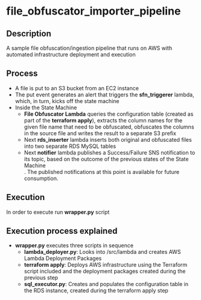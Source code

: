 # file_obfuscator_importer_pipeline
<h2>
  Description
</h2>  
A sample file obfuscation/ingestion pipeline that runs on AWS with automated infrastructure deployment and execution
<h2>
  Process
</h2>  
<ul>
  <li>A file is put to an S3 bucket from an EC2 instance</li>
  <li>The put event generates an alert that triggers the <b>sfn_triggerer</b> lambda, which, in turn, kicks off the state machine </li>
  <li>Inside the State Machine
  <ul>
    <li><b>File Obfuscator Lambda</b> queries the configuration table (created as part of the <b>terraform apply</b>), extracts the column names for the given file name that need to be obfuscated, obfuscates the columns in the source file and writes the result to a separate S3 prefix</li>
    <li>Next <b>rds_inserter</b> lambda inserts both original and obfuscated files into two separate RDS MySQL tables</li>
    <li>Next <b>notifier</b> lambda publishes a Success/Failure SNS notification to its topic, based on the outcome of the previous states of the State Machine</li>. The published notifications at this point is available for future consumption.
  </ul>
</ul>
<h2>
  Execution
</h2>
In order to execute run <B>wrapper.py</b> script
<h2>
  Execution process explained
</h2>
<ul>
  <li><b>wrapper.py</b> executes three scripts in sequence
  <ul>  
    <li><b>lambda_deployer.py</b>: Looks into /src/lambda and creates AWS Lambda Deployment Packages</li>
    <li><b>terraform apply</b>: Deploys AWS infrastructure using the Terraform script included and the deployment packages created during the previous step</li>
    <li><b>sql_executor.py</b>: Creates and populates the configuration table in the RDS instance, created during the terraform apply step</li>
  </ul>
</ul>

